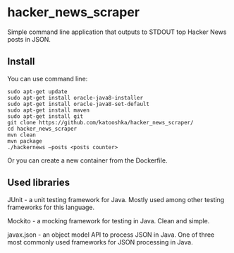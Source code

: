 # hacker_news_scraper

Simple command line application that outputs to STDOUT top Hacker News posts in JSON.

## Install

You can use command line:

```sudo add-apt-repository ppa:webupd8team/java -y
sudo apt-get update
sudo apt-get install oracle-java8-installer
sudo apt-get install oracle-java8-set-default
sudo apt-get install maven
sudo apt-get install git
git clone https://github.com/katooshka/hacker_news_scraper/
cd hacker_news_scraper
mvn clean
mvn package
./hackernews —posts <posts counter>
```

Or you can create a new container from the Dockerfile.

## Used libraries

JUnit - a unit testing framework for Java. Mostly used among other testing frameworks for this language.

Mockito - a mocking framework for testing in Java. Clean and simple.

javax.json - an object model API to process JSON in Java. One of three most commonly used frameworks for JSON processing in Java. 

